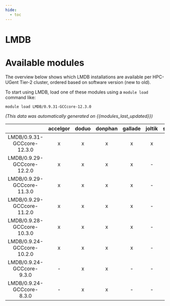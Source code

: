 ```yaml
---
hide:
  - toc
---
```


LMDB
====

# Available modules


The overview below shows which LMDB installations are available per HPC-UGent Tier-2 cluster, ordered based on software version (new to old).

To start using LMDB, load one of these modules using a `module load` command like:

```shell
module load LMDB/0.9.31-GCCcore-12.3.0
```

*(This data was automatically generated on {{modules_last_updated}})*  

| |accelgor|doduo|donphan|gallade|joltik|shinx|skitty|
| :---: | :---: | :---: | :---: | :---: | :---: | :---: | :---: |
|LMDB/0.9.31-GCCcore-12.3.0|x|x|x|x|x|x|x|
|LMDB/0.9.29-GCCcore-12.2.0|x|x|x|x|-|-|-|
|LMDB/0.9.29-GCCcore-11.3.0|x|x|x|x|-|-|-|
|LMDB/0.9.29-GCCcore-11.2.0|x|x|x|x|-|-|-|
|LMDB/0.9.28-GCCcore-10.3.0|x|x|x|x|-|-|-|
|LMDB/0.9.24-GCCcore-10.2.0|x|x|x|x|-|-|-|
|LMDB/0.9.24-GCCcore-9.3.0|-|x|x|-|-|-|-|
|LMDB/0.9.24-GCCcore-8.3.0|-|x|x|-|-|-|-|
